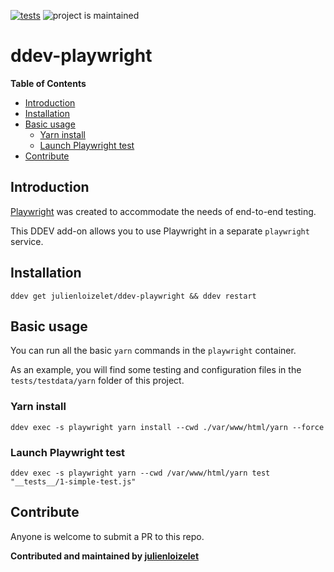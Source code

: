 [![tests](https://github.com/julienloizelet/ddev-playwright/actions/workflows/tests.yml/badge.svg)](https://github.com/julienloizelet/ddev-playwright/actions/workflows/tests.yml) ![project is maintained](https://img.shields.io/maintenance/yes/2023.svg)

# ddev-playwright

<!-- START doctoc generated TOC please keep comment here to allow auto update -->
<!-- DON'T EDIT THIS SECTION, INSTEAD RE-RUN doctoc TO UPDATE -->
**Table of Contents**

- [Introduction](#introduction)
- [Installation](#installation)
- [Basic usage](#basic-usage)
  - [Yarn install](#yarn-install)
  - [Launch Playwright test](#launch-playwright-test)
- [Contribute](#contribute)

<!-- END doctoc generated TOC please keep comment here to allow auto update -->

## Introduction

[Playwright](https://playwright.dev) was created to accommodate the needs of end-to-end testing. 

This DDEV add-on allows you to use Playwright in a separate `playwright` service.


## Installation

`ddev get julienloizelet/ddev-playwright && ddev restart`

## Basic usage

You can run all the basic `yarn` commands in the `playwright` container. 

As an example, you will find some testing and configuration files in the `tests/testdata/yarn` folder of this project.

### Yarn install

`ddev exec -s playwright yarn install --cwd ./var/www/html/yarn --force`

### Launch Playwright test 

`ddev exec -s playwright yarn --cwd /var/www/html/yarn test "__tests__/1-simple-test.js"`


## Contribute

Anyone is welcome to submit a PR to this repo.


**Contributed and maintained by [julienloizelet](https://github.com/julienloizelet)**

